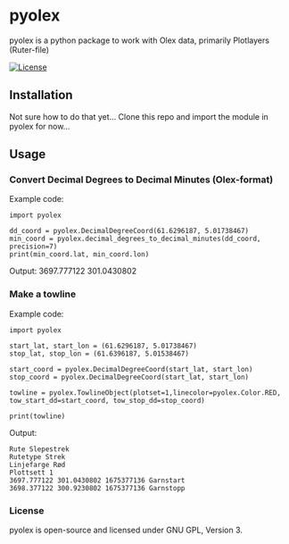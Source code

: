 # pyolex

pyolex is a python package to work with Olex data, primarily Plotlayers (Ruter-file)

[![License][license-image]][license-url]

## Installation

Not sure how to do that yet... Clone this repo and import the module in pyolex for now...

## Usage
### Convert Decimal Degrees to Decimal Minutes (Olex-format)
Example code:
```
import pyolex

dd_coord = pyolex.DecimalDegreeCoord(61.6296187, 5.01738467)
min_coord = pyolex.decimal_degrees_to_decimal_minutes(dd_coord, precision=7)
print(min_coord.lat, min_coord.lon)
```
Output: 3697.777122 301.0430802

### Make a towline
Example code:
```
import pyolex

start_lat, start_lon = (61.6296187, 5.01738467)
stop_lat, stop_lon = (61.6396187, 5.01538467)

start_coord = pyolex.DecimalDegreeCoord(start_lat, start_lon)
stop_coord = pyolex.DecimalDegreeCoord(start_lat, start_lon)

towline = pyolex.TowlineObject(plotset=1,linecolor=pyolex.Color.RED, tow_start_dd=start_coord, tow_stop_dd=stop_coord)

print(towline)
```

Output:
```
Rute Slepestrek
Rutetype Strek
Linjefarge Rød
Plottsett 1
3697.777122 301.0430802 1675377136 Garnstart
3698.377122 300.9230802 1675377136 Garnstopp
```

### License
pyolex is open-source and licensed under GNU GPL, Version 3.

<!-- Badges -->
[license-image]: https://img.shields.io/github/license/joakimsk/pyolex.svg?color=blue
[license-url]: https://github.com/joakimsk/pyolex/blob/main/LICENSE.md